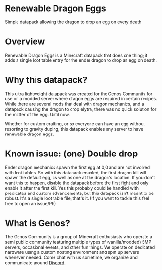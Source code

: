 # Renewable Dragon Eggs
Simple datapack allowing the dragon to drop an egg on every death

# Overview
Renewable Dragon Eggs is a Minecraft datapack that does one thing; it adds a single loot table entry for the ender dragon to drop an egg on death. 

# Why this datapack?
This ultra lightweight datapack was created for the Genos Community for use on a modded server where dragon eggs are required in certain recipes. While there are several mods that deal with dragon mechanics, and a datapack causing the dragon to drop elytra, there was no quick solution for the matter of the egg. Until now.

Whether for custom crafting, or so everyone can have an egg without resorting to gravity duping, this datapack enables any server to have renewable dragon eggs.

# Known issue: (one) Double drop
Ender dragon mechanics spawn the first egg at 0,0 and are not involved with loot tables. So with this datapack enabled, the first dragon kill will spawn the default egg, as well as one at the dragon's location. If you don't want this to happen, disable the datapack before the first fight and only enable it after the first kill. 
Yes this probably could be handled with predicates and custom advancements, but this datapack isn't meant to be robust. It's a single loot table file, that's it. (If you want to tackle this feel free to open an issue/PR)

# What is Genos?
The Genos Community is a group of Minecraft enthusiasts who operate a semi public community featuring multiple types of (vanilla/modded) SMP servers, occasional events, and other fun things. We operate on dedicated hardware using a custom hosting environment and spin up servers whenever needed. Come chat with us sometime, we organize and communicate around [Discord](https://discord.gg/PESSFvPdaZ).